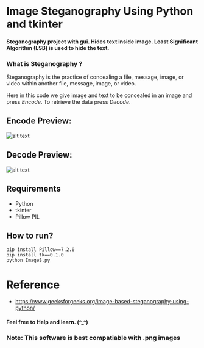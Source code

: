 # Image Steganography Using Python and tkinter

#### Steganography project with gui. Hides text inside image. Least Significant Algorithm (LSB) is used to hide the text.

###  What is Steganography ?
Steganography is the practice of concealing a file, message, image, or video within another file, message, image, or video.


Here in this code we give image and text to be concealed in an image and press *Encode*. To  retrieve the data press *Decode*.
## Encode Preview:
![alt text](https://github.com/njtechnagpur/College_Project/raw/master/College_Project/raw/Encode.gif)
## Decode Preview:
![alt text](https://github.com/njtechnagpur/College_Project/raw/master/College_Project/raw/Decode.gif)
 
 ## Requirements
 * Python
 * tkinter
 * Pillow PIL 

 ## How to run?
 ```
 pip install Pillow==7.2.0 
 pip install tk==0.1.0
 python ImageS.py
 ```

# Reference
* https://www.geeksforgeeks.org/image-based-steganography-using-python/

#### Feel free to Help and learn. (^_^)
### Note: This software is best compatiable with .png images 